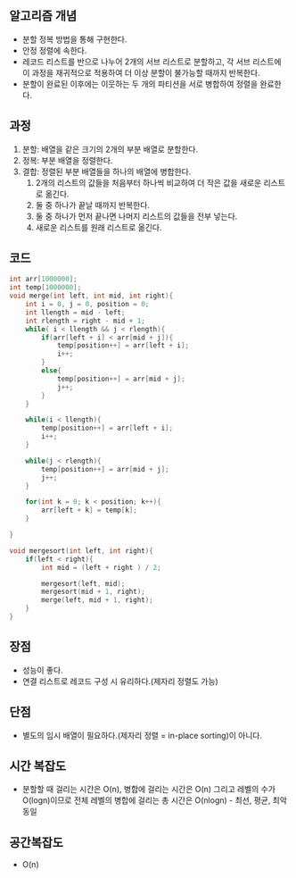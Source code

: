 ## 알고리즘 개념

- 분할 정복 방법을 통해 구현한다.
- 안정 정렬에 속한다.
- 레코드 리스트를 반으로 나누어 2개의 서브 리스트로 분할하고, 각 서브 리스트에 이 과정을 재귀적으로 적용하여 더 이상 분할이 불가능할 때까지 반복한다.
- 분할이 완료된 이후에는 이웃하는 두 개의 파티션을 서로 병합하여 정렬을 완료한다.

## 과정

1. 분할: 배열을 같은 크기의 2개의 부분 배열로 분할한다.
2. 정복: 부분 배열을 정렬한다.
3. 결합: 정렬된 부분 배열들을 하나의 배열에 병합한다.
    1. 2개의 리스트의 값들을 처음부터 하나씩 비교하여 더 작은 값을 새로운 리스트로 옮긴다.
    2. 둘 중 하나가 끝날 때까지 반복한다.
    3. 둘 중 하나가 먼저 끝나면 나머지 리스트의 값들을 전부 넣는다.
    4. 새로운 리스트를 원래 리스트로 옮긴다.

## 코드

```cpp
int arr[1000000];
int temp[1000000];
void merge(int left, int mid, int right){
    int i = 0, j = 0, position = 0;
    int llength = mid - left;
    int rlength = right - mid + 1;
    while( i < llength && j < rlength){
        if(arr[left + i] < arr[mid + j]){
            temp[position++] = arr[left + i];
            i++;
        }
        else{
            temp[position++] = arr[mid + j];
            j++;
        }
    }

    while(i < llength){
        temp[position++] = arr[left + i];
        i++;
    }

    while(j < rlength){
        temp[position++] = arr[mid + j];
        j++;
    }

    for(int k = 0; k < position; k++){
        arr[left + k] = temp[k];
    }

}

void mergesort(int left, int right){
    if(left < right){
        int mid = (left + right ) / 2;

        mergesort(left, mid);
        mergesort(mid + 1, right);
        merge(left, mid + 1, right);
    }
}
```

## 장점

- 성능이 좋다.
- 연결 리스트로 레코드 구성 시 유리하다.(제자리 정렬도 가능)

## 단점

- 별도의 임시 배열이 필요하다.(제자리 정렬 = in-place sorting)이 아니다.

## 시간 복잡도

- 분할할 때 걸리는 시간은 O(n), 병합에 걸리는 시간은 O(n) 그리고 레벨의 수가 O(logn)이므로 전체 레벨의 병합에 걸리는 총 시간은 O(nlogn) - 최선, 평균, 최악 동일

## 공간복잡도

- O(n)